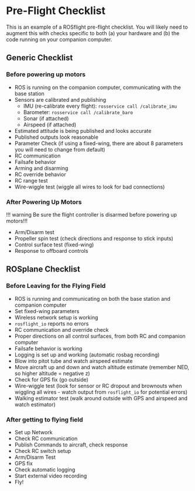 # Pre-Flight Checklist

This is an example of a ROSflight pre-flight checklist. You will likely need to augment this with checks specific to both (a) your hardware and (b) the code running on your companion computer.

## Generic Checklist

### Before powering up motors
- ROS is running on the companion computer, communicating with the base station
- Sensors are calibrated and publishing
    + IMU (re-calibrate every flight): `rosservice call /calibrate_imu`
    + Barometer: `rosservice call /calibrate_baro`
    + Sonar (if attached)
    + Airspeed (if attached)
- Estimated attitude is being published and looks accurate
- Published outputs look reasonable
- Parameter Check (if using a fixed-wing, there are about 8 parameters you will need to change from default)
- RC communication
- Failsafe behavior
- Arming and disarming
- RC override behavior
- RC range test
- Wire-wiggle test (wiggle all wires to look for bad connections)

### After Powering Up Motors

!!! warning
    Be sure the flight controller is disarmed before powering up motors!!!
- Arm/Disarm test
- Propeller spin test (check directions and response to stick inputs)
- Control surface test (fixed-wing)
- Response to offboard controls


## ROSplane Checklist

### Before Leaving for the Flying Field
- ROS is running and communicating on both the base station and companion computer
- Set fixed-wing parameters
- Wireless network setup is working
- `rosflight_io` reports no errors
- RC communication and override check
- Proper directions on all control surfaces, from both RC and companion computer
- Failsafe behavior is working
- Logging is set up and working (automatic rosbag recording)
- Blow into pitot tube and watch airspeed estimate
- Move aircraft up and down and watch altitude estimate (remember NED, so higher altitude = negative z)
- Check for GPS fix (go outside)
- Wire-wiggle test (look for sensor or RC dropout and brownouts when wiggling all wires - watch output from `rosflight_io` for potential errors)
- Walking estimator test (walk around outside with GPS and airspeed and watch estimator)

### After getting to flying field
- Set up Network
- Check RC communication
- Publish Commands to aircraft, check response
- Check RC switch setup
- Arm/Disarm Test
- GPS fix
- Check automatic logging
- Start external video recording
- Fly!
